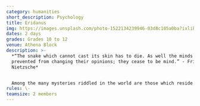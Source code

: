 ```yaml
---
category: humanities
short_description: Psychology
title: Eridanus
img: https://images.unsplash.com/photo-1522134239946-03d8c105a0ba?ixlib=rb-4.0.3&ixid=M3wxMjA3fDB8MHxzZWFyY2h8NHx8cHN5Y2hvbG9neXxlbnwwfHwwfHx8MA%3D%3D&auto=format&fit=crop&w=900&q=60
dates: 2 days
grades: Grades 10 to 12
venue: Athena Block
description: >-
  *“The snake which cannot cast its skin has to die. As well the minds which are
  prevented from changing their opinions; they cease to be mind.” - Friedrich
  Nietzsche* 


  Among the many mysteries riddled in the world are those which reside in the mind. The pendulum of the mind alternates between sense and nonsense. Eridanus will make you challenge your ideals, broaden your vision and decipher the unknown. Enter the world of psychology to become a part of this thrilling experience. Do you have what it takes to look beyond the obvious, adopt a new perspective and discover the hidden truths?
rules: \-
teamsize: 2 members
---
```

